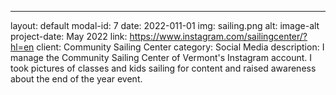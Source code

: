 ---
layout: default
modal-id: 7
date: 2022-011-01
img: sailing.png
alt: image-alt
project-date: May 2022
link: https://www.instagram.com/sailingcenter/?hl=en
client: Community Sailing Center
category: Social Media
description:  I manage the Community Sailing Center of Vermont's Instagram account. I took pictures of classes and kids sailing for content and raised awareness about the end of the year event.